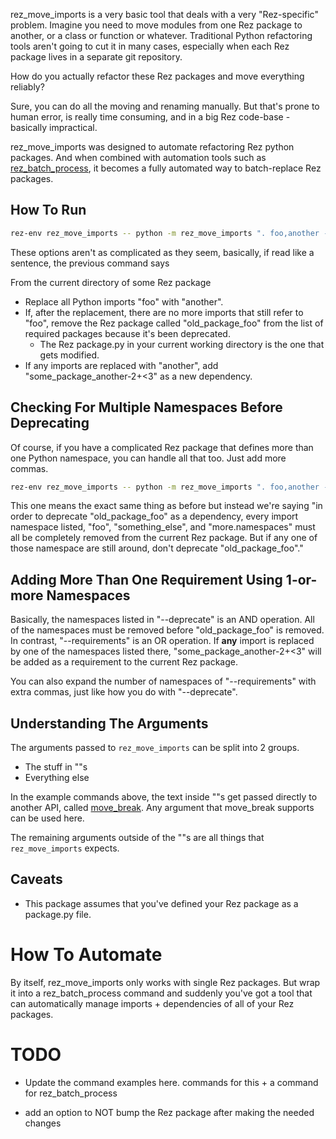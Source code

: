 rez_move_imports is a very basic tool that deals with a very
"Rez-specific" problem. Imagine you need to move modules from one Rez package 
to another, or a class or function or whatever. Traditional Python refactoring
tools aren't going to cut it in many cases, especially when each Rez package
lives in a separate git repository.

How do you actually refactor these Rez packages and move everything reliably?

Sure, you can do all the moving and renaming manually. But that's prone
to human error, is really time consuming, and in a big Rez code-base -
basically impractical.

rez_move_imports was designed to automate refactoring Rez python
packages. And when combined with automation tools such as
[rez_batch_process](../rez_batch_process), it becomes a fully automated
way to batch-replace Rez packages.


## How To Run

```sh
rez-env rez_move_imports -- python -m rez_move_imports ". foo,another --partial" --requirements some_package_another-2+<3,another --deprecate old_package_foo,foo
```

These options aren't as complicated as they seem, basically, if read
like a sentence, the previous command says

From the current directory of some Rez package
- Replace all Python imports "foo" with "another".
- If, after the replacement, there are no more imports that still refer to "foo",
  remove the Rez package called "old_package_foo" from the list 
  of required packages because it's been deprecated.
    - The Rez package.py in your current working directory is the one that gets modified.
- If any imports are replaced with "another", 
  add "some_package_another-2+<3" as a new dependency.


## Checking For Multiple Namespaces Before Deprecating
Of course, if you have a complicated Rez package that defines more than
one Python namespace, you can handle all that too. Just add more commas.

```sh
rez-env rez_move_imports -- python -m rez_move_imports ". foo,another --partial" --requirements some_package_another-2+<3,another --deprecate old_package_foo,foo,something_else,more.namespaces
```

This one means the exact same thing as before but instead we're saying
"in order to deprecate "old_package_foo" as a dependency, every import
namespace listed, "foo", "something_else", and "more.namespaces" must
all be completely removed from the current Rez package. But if any
one of those namespace are still around, don't deprecate "old_package_foo"."


## Adding More Than One Requirement Using 1-or-more Namespaces
Basically, the namespaces listed in "--deprecate" is an AND operation.
All of the namespaces must be removed before "old_package_foo"
is removed. In contrast, "--requirements" is an OR operation. If
**any** import is replaced by one of the namespaces listed there,
"some_package_another-2+<3" will be added as a requirement to the
current Rez package.

You can also expand the number of namespaces of "--requirements" with
extra commas, just like how you do with "--deprecate".


## Understanding The Arguments
The arguments passed to `rez_move_imports` can be split into 2 groups.

- The stuff in ""s
- Everything else

In the example commands above, the text inside ""s get passed directly to
another API, called [move_break](../move_break). Any argument that move_break
supports can be used here.

The remaining arguments outside of the ""s are all things that
`rez_move_imports` expects.


## Caveats
- This package assumes that you've defined your Rez package as a package.py file.


# How To Automate
By itself, rez_move_imports only works with single Rez packages. But
wrap it into a rez_batch_process command and suddenly you've got a tool
that can automatically manage imports + dependencies of all of your Rez
packages.


# TODO
- Update the command examples here. commands for this + a command for rez_batch_process

- add an option to NOT bump the Rez package after making the needed changes
